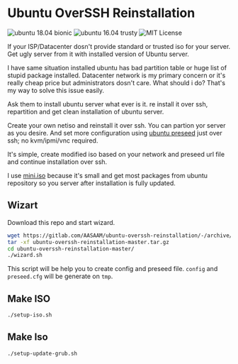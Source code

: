 # Ubuntu OverSSH Reinstallation

![ubuntu 18.04 bionic](https://img.shields.io/badge/ubuntu%2018.04%20bionic-tested-green.svg "ubuntu 18.04 bionic")
![ubuntu 16.04 trusty](https://img.shields.io/badge/ubuntu%2016.04%20trusty-tested-green.svg "ubuntu 16.04 trusty")
![MIT License](https://img.shields.io/badge/license-MIT-ff9900.svg "MIT License")

If your ISP/Datacenter dosn't provide standard or trusted iso for your server. Get ugly server from it with installed version of Ubuntu server.

I have same situation installed ubuntu has bad partition table or huge list of stupid package installed. Datacenter network is my primary concern or it's really cheap price but administrators dosn't care. What should i do? That's my way to solve this issue easily.

Ask them to install ubuntu server what ever is it. re install it over ssh, repartition and get clean installation of ubuntu server.

Create your own netiso and reinstall it over ssh. You can partion yor server as you desire. And set more configuration using [ubuntu preseed](https://help.ubuntu.com/lts/installation-guide/armhf/apbs02.html) just over ssh; no kvm/ipmi/vnc required.

It's simple, create modified iso based on your network and preseed url file and continue installation over ssh.

I use [mini.iso](https://help.ubuntu.com/community/Installation/MinimalCD) because it's small and get most packages from ubuntu repository so you server after installation is fully updated.

## Wizart

Download this repo and start wizard.

```bash
wget https://gitlab.com/AASAAM/ubuntu-overssh-reinstallation/-/archive/master/ubuntu-overssh-reinstallation-master.tar.gz
tar -xf ubuntu-overssh-reinstallation-master.tar.gz
cd ubuntu-overssh-reinstallation-master/
./wizard.sh
```

This script will be help you to create config and preseed file. `config` and `preseed.cfg` will be generate on `tmp`.

## Make ISO

```bash
./setup-iso.sh
```

## Make Iso

```bash
./setup-update-grub.sh
```
